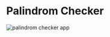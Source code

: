 # Palindrom Checker

![palindrom checker app](/DAY%2005%20-%20Palindrom%20Checker/images/desktop%20preview.gif)
